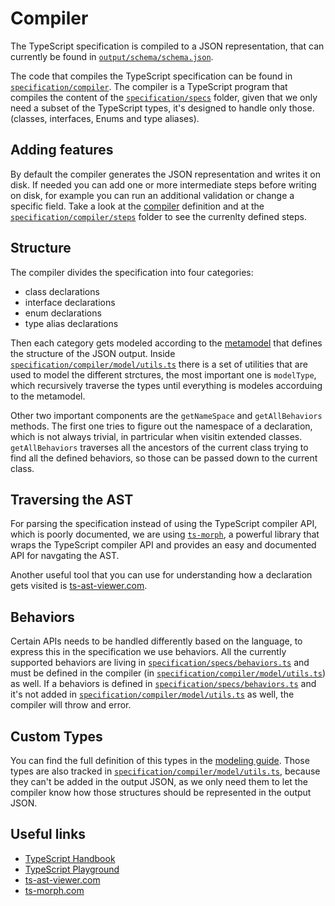 # Compiler

The TypeScript specification is compiled to a JSON representation, that can
currently be found in [`output/schema/schema.json`](../output/schema/schema.json).

The code that compiles the TypeScript specification can be found in [`specification/compiler`](../specification/compiler).
The compiler is a TypeScript program that compiles the content of the [`specification/specs`](../specification/specs)
folder, given that we only need a subset of the TypeScript types, it's designed
to handle only those. (classes, interfaces, Enums and type aliases).

## Adding features

By default the compiler generates the JSON representation and writes it on disk.
If needed you can add one or more intermediate steps before writing on disk,
for example you can run an additional validation or change a specific field.
Take a look at the [compiler](../specification/compiler/compiler.ts) definition
and at the [`specification/compiler/steps`](../specification/compiler/steps) folder
to see the currenlty defined steps.

## Structure

The compiler divides the specification into four categories:

- class declarations
- interface declarations
- enum declarations
- type alias declarations

Then each category gets modeled according to the [metamodel](../specification/compiler/model/metamodel.ts)
that defines the structure of the JSON output.
Inside [`specification/compiler/model/utils.ts`](../specification/compiler/model/utils.ts) there is a set of
utilities that are used to model the different strctures, the most important one is `modelType`,
which recursively traverse the types until everything is modeles accorduing to the metamodel.

Other two important components are the `getNameSpace` and `getAllBehaviors` methods.
The first one tries to figure out the namespace of a declaration, which is not always
trivial, in partricular when visitin extended classes.
`getAllBehaviors` traverses all the ancestors of the current class trying to find
all the defined behaviors, so those can be passed down to the current class.

## Traversing the AST

For parsing the specification instead of using the TypeScript compiler API, which is poorly documented,
we are using [`ts-morph`](https://ts-morph.com/), a powerful library that wraps the TypeScript compiler API
and provides an easy and documented API for navgating the AST.

Another useful tool that you can use for understanding how a declaration gets visited is [ts-ast-viewer.com](https://ts-ast-viewer.com/).

## Behaviors

Certain APIs needs to be handled differently based on the language, to express this in the specification
we use behaviors. All the currently supported behaviors are living in [`specification/specs/behaviors.ts`](../specification/specs/behaviors.ts)
and must be defined in the compiler (in [`specification/compiler/model/utils.ts`](../specification/compiler/model/utils.ts)) as well.
If a behaviors is defined in [`specification/specs/behaviors.ts`](../specification/specs/behaviors.ts) and
it's not added in [`specification/compiler/model/utils.ts`](../specification/compiler/model/utils.ts) as well, the compiler will throw and error.

## Custom Types

You can find the full definition of this types in the [modeling guide](./modeling-guide.md).
Those types are also tracked in [`specification/compiler/model/utils.ts`](../specification/compiler/model/utils.ts),
because they can't be added in the output JSON, as we only need them to let the compiler
know how those structures should be represented in the output JSON.

## Useful links

- [TypeScript Handbook](https://www.typescriptlang.org/docs/handbook/)
- [TypeScript Playground](https://www.typescriptlang.org/play)
- [ts-ast-viewer.com](https://ts-ast-viewer.com/)
- [ts-morph.com](https://ts-morph.com/)